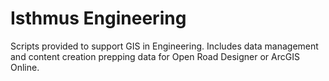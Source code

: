 # Isthmus Engineering
Scripts provided to support GIS in Engineering. Includes data management and content creation prepping data for Open Road Designer or ArcGIS Online.
